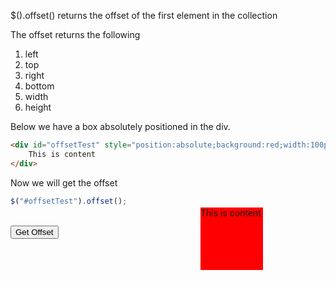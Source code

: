 $().offset() returns the offset of the first element in the collection

The offset returns the following
<ol>
    <li>left</li>
    <li>top</li>
    <li>right</li>
    <li>bottom</li>
    <li>width</li>
    <li>height</li>
</ol>

Below we have a box absolutely positioned in the div.

```html
<div id="offsetTest" style="position:absolute;background:red;width:100px;height:100px;left:100px;top:100px;">
    This is content
</div>
```


Now we will get the offset
```js
$("#offsetTest").offset();
```

</br>
<input type="button" value="Get Offset" onclick='alert(JSON.stringify($("#offsetTest").offset()))'>
<div style="position:relative;width:100%;height:300px;">
<div id="offsetTest" style="position:absolute;background:red;width:100px;height:100px;right:100px;top:-50px;">
    This is content
</div>
</div>
